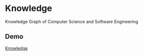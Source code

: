 # Knowledge

Knowledge Graph of Computer Science and Software Engineering

## Demo
[Knowledge](http://mlnotes.com/knowledge)
